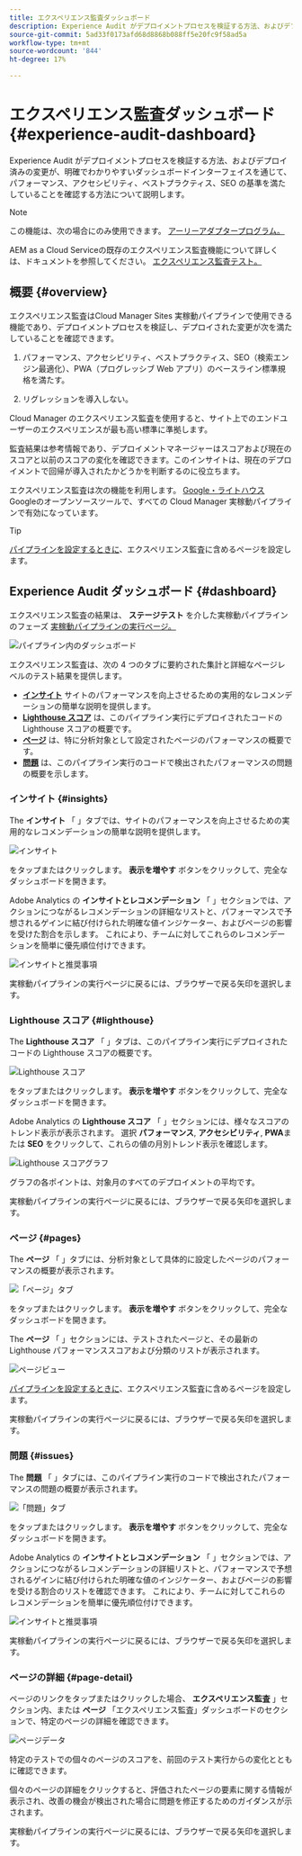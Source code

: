 ```yaml
---
title: エクスペリエンス監査ダッシュボード
description: Experience Audit がデプロイメントプロセスを検証する方法、およびデプロイ済みの変更が、明確でわかりやすいダッシュボードインターフェイスを通じて、パフォーマンス、アクセシビリティ、ベストプラクティス、SEO の基準を満たしていることを確認する方法について説明します。
source-git-commit: 5ad33f0173afd68d8868b088ff5e20fc9f58ad5a
workflow-type: tm+mt
source-wordcount: '844'
ht-degree: 17%

---
```



# エクスペリエンス監査ダッシュボード {#experience-audit-dashboard}


Experience Audit がデプロイメントプロセスを検証する方法、およびデプロイ済みの変更が、明確でわかりやすいダッシュボードインターフェイスを通じて、パフォーマンス、アクセシビリティ、ベストプラクティス、SEO の基準を満たしていることを確認する方法について説明します。

>[!NOTE]
>
>この機能は、次の場合にのみ使用できます。 [アーリーアダプタープログラム。](/help/implementing/cloud-manager/release-notes/current.md#early-adoption)
>
>AEM as a Cloud Serviceの既存のエクスペリエンス監査機能について詳しくは、ドキュメントを参照してください。 [エクスペリエンス監査テスト。](/help/implementing/cloud-manager/experience-audit-testing.md)

## 概要 {#overview}

エクスペリエンス監査はCloud Manager Sites 実稼動パイプラインで使用できる機能であり、デプロイメントプロセスを検証し、デプロイされた変更が次を満たしていることを確認できます。

1. パフォーマンス、アクセシビリティ、ベストプラクティス、SEO（検索エンジン最適化）、PWA（プログレッシブ Web アプリ）のベースライン標準規格を満たす。

1. リグレッションを導入しない。

Cloud Manager のエクスペリエンス監査を使用すると、サイト上でのエンドユーザーのエクスペリエンスが最も高い標準に準拠します。

監査結果は参考情報であり、デプロイメントマネージャーはスコアおよび現在のスコアと以前のスコアの変化を確認できます。このインサイトは、現在のデプロイメントで回帰が導入されたかどうかを判断するのに役立ちます。

エクスペリエンス監査は次の機能を利用します。 [Google・ライトハウス](https://developer.chrome.com/docs/lighthouse/overview/) Googleのオープンソースツールで、すべての Cloud Manager 実稼動パイプラインで有効になっています。

>[!TIP]
>
>[パイプラインを設定するときに](/help/implementing/cloud-manager/configuring-pipelines/configuring-production-pipelines.md#full-stack-code)、エクスペリエンス監査に含めるページを設定します。

## Experience Audit ダッシュボード {#dashboard}

エクスペリエンス監査の結果は、 **ステージテスト** を介した実稼動パイプラインのフェーズ [実稼動パイプラインの実行ページ。](/help/implementing/cloud-manager/deploy-code.md)

![パイプライン内のダッシュボード](assets/dashboard.png)

エクスペリエンス監査は、次の 4 つのタブに要約された集計と詳細なページレベルのテスト結果を提供します。

* **[インサイト](#insights)** サイトのパフォーマンスを向上させるための実用的なレコメンデーションの簡単な説明を提供します。
* **[Lighthouse スコア](#lighthouse)** は、このパイプライン実行にデプロイされたコードの Lighthouse スコアの概要です。
* **[ページ](#pages)** は、特に分析対象として設定されたページのパフォーマンスの概要です。
* **[問題](#issues)** は、このパイプライン実行のコードで検出されたパフォーマンスの問題の概要を示します。

### インサイト {#insights}

The **インサイト** 「 」タブでは、サイトのパフォーマンスを向上させるための実用的なレコメンデーションの簡単な説明を提供します。

![インサイト](assets/insights.png)

をタップまたはクリックします。 **表示を増やす** ボタンをクリックして、完全なダッシュボードを開きます。

Adobe Analytics の **インサイトとレコメンデーション** 「 」セクションでは、アクションにつながるレコメンデーションの詳細なリストと、パフォーマンスで予想されるゲインに結び付けられた明確な値インジケーター、およびページの影響を受けた割合を示します。 これにより、チームに対してこれらのレコメンデーションを簡単に優先順位付けできます。

![インサイトと推奨事項](assets/insights-recommendations.png)

実稼動パイプラインの実行ページに戻るには、ブラウザーで戻る矢印を選択します。

### Lighthouse スコア {#lighthouse}

The **Lighthouse スコア** 「 」タブは、このパイプライン実行にデプロイされたコードの Lighthouse スコアの概要です。

![Lighthouse スコア](assets/lighthouse.png)

をタップまたはクリックします。 **表示を増やす** ボタンをクリックして、完全なダッシュボードを開きます。

Adobe Analytics の **Lighthouse スコア** 「 」セクションには、様々なスコアのトレンド表示が表示されます。 選択 **パフォーマンス**, **アクセシビリティ**, **PWA**&#x200B;または **SEO** をクリックして、これらの値の月別トレンド表示を確認します。

![Lighthouse スコアグラフ](assets/lighthouse-scores.png)

グラフの各ポイントは、対象月のすべてのデプロイメントの平均です。

実稼動パイプラインの実行ページに戻るには、ブラウザーで戻る矢印を選択します。

### ページ {#pages}

The **ページ** 「 」タブには、分析対象として具体的に設定したページのパフォーマンスの概要が表示されます。

![「ページ」タブ](assets/pages.png)

をタップまたはクリックします。 **表示を増やす** ボタンをクリックして、完全なダッシュボードを開きます。

The **ページ** 「 」セクションには、テストされたページと、その最新の Lighthouse パフォーマンススコアおよび分類のリストが表示されます。

![ページビュー](assets/pages-view.png)

[パイプラインを設定するときに](/help/implementing/cloud-manager/configuring-pipelines/configuring-production-pipelines.md#full-stack-code)、エクスペリエンス監査に含めるページを設定します。

実稼動パイプラインの実行ページに戻るには、ブラウザーで戻る矢印を選択します。

### 問題 {#issues}

The **問題** 「 」タブには、このパイプライン実行のコードで検出されたパフォーマンスの問題の概要が表示されます。

![「問題」タブ](assets/issues.png)

をタップまたはクリックします。 **表示を増やす** ボタンをクリックして、完全なダッシュボードを開きます。

Adobe Analytics の **インサイトとレコメンデーション** 「 」セクションでは、アクションにつながるレコメンデーションの詳細リストと、パフォーマンスで予想されるゲインに結び付けられた明確な値のインジケーター、およびページの影響を受ける割合のリストを確認できます。 これにより、チームに対してこれらのレコメンデーションを簡単に優先順位付けできます。

![インサイトと推奨事項](assets/insights-recommendations.png)

実稼動パイプラインの実行ページに戻るには、ブラウザーで戻る矢印を選択します。

### ページの詳細 {#page-detail}

ページのリンクをタップまたはクリックした場合、 **エクスペリエンス監査** 」セクション内、または **ページ** 「エクスペリエンス監査」ダッシュボードのセクションで、特定のページの詳細を確認できます。

![ページデータ](assets/page-data.png)

特定のテストでの個々のページのスコアを、前回のテスト実行からの変化とともに確認できます。

個々のページの詳細をクリックすると、評価されたページの要素に関する情報が表示され、改善の機会が検出された場合に問題を修正するためのガイダンスが示されます。

実稼動パイプラインの実行ページに戻るには、ブラウザーで戻る矢印を選択します。
